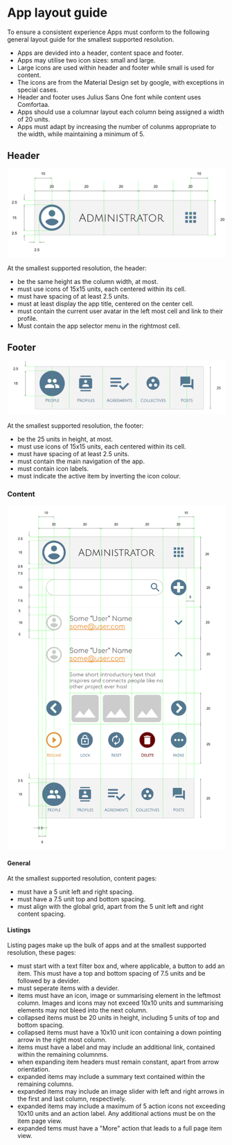 # App layout guide

To ensure a consistent experience Apps must conform to the following general
layout guide for the smallest supported resolution.

* Apps are devided into a header, content space and footer.
* Apps may utilise two icon sizes: small and large.
* Large icons are used within header and footer while small is used for content.
* The icons are from the Material Design set by google, with exceptions in
  special cases.
* Header and footer uses Julius Sans One font while content uses Comfortaa.
* Apps should use a columnar layout each column being assigned a width of 20
  units.
* Apps must adapt by increasing the number of colunms appropriate to the width,
  while maintaining a minimum of 5.


## Header

![Wireframes](./svg/Header-Layout.svg)

At the smallest supported resolution, the header:

* be the same height as the column width, at most.
* must use icons of 15x15 units, each centered within its cell.
* must have spacing of at least 2.5 units.
* must at least display the app title, centered on the center cell.
* must contain the current user avatar in the left most cell and link to their
  profile.
* Must contain the app selector menu in the rightmost cell.


## Footer

![Wireframes](./svg/Footer-Layout.svg)

At the smallest supported resolution, the footer:

* be the 25 units in height, at most.
* must use icons of 15x15 units, each centered within its cell.
* must have spacing of at least 2.5 units.
* must contain the main navigation of the app.
* must contain icon labels.
* must indicate the active item by inverting the icon colour.


### Content

![Wireframes](./svg/App-Layout.svg)


#### General

At the smallest supported resolution, content pages:

* must have a 5 unit left and right spacing.
* must have a 7.5 unit top and bottom spacing.
* must align with the global grid, apart from the 5 unit left and right content
  spacing.

#### Listings

Listing pages make up the bulk of apps and at the smallest supported resolution,
these pages:

* must start with a text filter box and, where applicable, a button to add an
  item. This must have a top and bottom spacing of 7.5 units and be followed by
  a devider.
* must seperate items with a devider.
* items must have an icon, image or summarising element in the leftmost column.
  Images and icons may not exceed 10x10 units and summarising elements may not
  bleed into the next column.
* collapsed items must be 20 units in height, including 5 units of top and
  bottom spacing.
* collapsed items must have a 10x10 unit icon containing a down pointing arrow
  in the right most column.
* items must have a label and may include an additional link, contained within
  the remaining columnms.
* when expanding item headers must remain constant, apart from arrow
  orientation.
* expanded items may include a summary text contained within the remaining
  columns.
* expanded items may include an image slider with left and right arrows in the
  first and last column, respectively.
* expanded items may include a maximum of 5 action icons not exceeding 10x10
  units and an action label. Any additional actions must be on the item page
  view.
* expanded tems must have a "More" action that leads to a full page item view.
